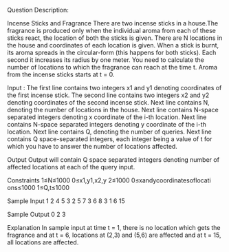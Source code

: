 Question Description:

Incense Sticks and Fragrance
There are two incense sticks in a house.The fragrance is produced only when the individual aroma from each of these sticks react, the location of both the sticks is given.
There are N locations in the house and coordinates of each location is given. When a stick is burnt, its aroma spreads in the circular-form (this happens for both sticks). Each second it increases its radius by one meter.
You need to calculate the number of locations to which the fragrance can reach at the time t. Aroma from the incense sticks starts at t = 0.

Input :
The first line contains two integers x1 and y1 denoting coordinates of the first incense stick.
The second line contains two integers x2 and y2 denoting coordinates of the second incense stick.
Next line contains N, denoting the number of locations in the house.
Next line contains N-space separated integers denoting x coordinate of the i-th location.
Next line contains N-space separated integers denoting y coordinate of the i-th location.
Next line contains Q, denoting the number of queries.
Next line contains Q space-separated integers, each integer being a value of t for which you have to answer the number of locations affected.

Output 
Output will contain Q space separated integers denoting number of affected locations at each of the query input. 

Constraints 
1≤N≤1000
0≤x1,y1,x2,y 2≤1000
0≤xandycoordinatesoflocati ons≤1000
1≤Q,t≤1000

Sample Input
1 2
4 5
3
2 5 7
3 6 8
3
1 6 15

Sample Output
0 2 3

Explanation
In sample input at time t = 1, there is no location which gets the fragrance and at t = 6, locations at (2,3) and (5,6) are affected and at t = 15, all locations are affected.
